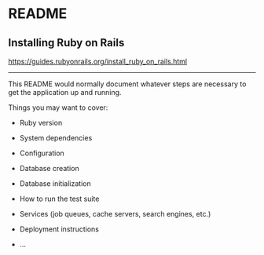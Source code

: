 # README

## Installing Ruby on Rails

<https://guides.rubyonrails.org/install_ruby_on_rails.html>

---

This README would normally document whatever steps are necessary to get the
application up and running.

Things you may want to cover:

* Ruby version

* System dependencies

* Configuration

* Database creation

* Database initialization

* How to run the test suite

* Services (job queues, cache servers, search engines, etc.)

* Deployment instructions

* ...
